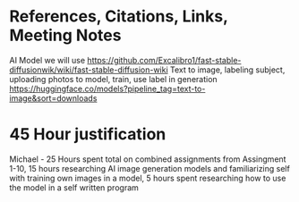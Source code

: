 # References, Citations, Links, Meeting Notes
AI Model we will use
https://github.com/Excalibro1/fast-stable-diffusionwik/wiki/fast-stable-diffusion-wiki
Text to image, labeling subject, uploading photos to model, train, use label in generation
https://huggingface.co/models?pipeline_tag=text-to-image&sort=downloads

# 45 Hour justification
Michael - 25 Hours spent total on combined assignments from Assingment 1-10, 15 hours researching AI image generation models and familiarizing self with training own images in a model, 5 hours spent researching how to use the model in a self written program
